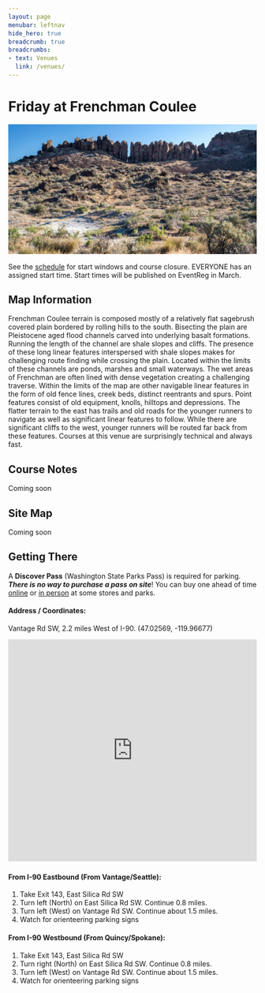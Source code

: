 ```yaml
---
layout: page
menubar: leftnav
hide_hero: true
breadcrumb: true
breadcrumbs:
- text: Venues
  link: /venues/
---
```


# Friday at Frenchman Coulee

![Frenchman Coulee](/assets/img/FrenchmanCoulee300.jpg)

See the [schedule](/schedule) for start windows and course closure. EVERYONE has an assigned start time. Start times will be published on EventReg in March.

## Map Information

Frenchman Coulee terrain is composed mostly of a relatively flat sagebrush covered plain bordered by rolling hills to the south. Bisecting the plain are Pleistocene aged flood channels carved into underlying basalt formations. Running the length of the channel are shale slopes and cliffs. The presence of these long linear features interspersed with shale slopes makes for challenging route finding while crossing the plain. Located within the limits of these channels are ponds, marshes and small waterways. The wet areas of Frenchman are often lined with dense vegetation creating a challenging traverse. Within the limits of the map are other navigable linear features in the form of old fence lines, creek beds, distinct reentrants and spurs. Point features consist of old equipment, knolls, hilltops and depressions. The flatter terrain to the east has trails and old roads for the younger runners to navigate as well as significant linear features to follow. While there are significant cliffs to the west, younger runners will be routed far back from these features. Courses at this venue are surprisingly technical and always fast. 

## Course Notes

Coming soon

## Site Map

Coming soon

## Getting There

A **Discover Pass** (Washington State Parks Pass) is required for parking. ***There is no way to purchase a pass on site***! You can buy one ahead of time [online](https://store.discoverpass.wa.gov/) or [in person](https://www.discoverpass.wa.gov/133/Where-to-Buy) at some stores and parks.

#### Address / Coordinates: 
Vantage Rd SW, 2.2 miles West of I-90. (47.02569, -119.96677)

<iframe src="https://www.google.com/maps/embed?pb=!1m18!1m12!1m3!1d3329.1312337706636!2d-119.96834784804614!3d47.02532553031234!2m3!1f0!2f0!3f0!3m2!1i1024!2i768!4f13.1!3m3!1m2!1s0x54999e8166f7f641%3A0x729e63b161bd8be9!2sParking%20lot%2C%20Washington%2098848!5e0!3m2!1sen!2sus!4v1703304036551!5m2!1sen!2sus" width="100%" height="450" style="border:0;" allowfullscreen="" loading="lazy" referrerpolicy="no-referrer-when-downgrade"></iframe>

#### From I-90 Eastbound (From Vantage/Seattle):
1. Take Exit 143, East Silica Rd SW
1. Turn left (North) on East Silica Rd SW. Continue 0.8 miles.
1. Turn left (West) on Vantage Rd SW. Continue about 1.5 miles.
1. Watch for orienteering parking signs

#### From I-90 Westbound (From Quincy/Spokane):
1. Take Exit 143, East Silica Rd SW
1. Turn right (North) on East Silica Rd SW. Continue 0.8 miles.
1. Turn left (West) on Vantage Rd SW. Continue about 1.5 miles.
1. Watch for orienteering parking signs




